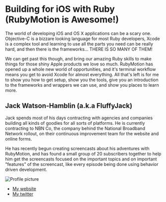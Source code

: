 # Building for iOS with Ruby (RubyMotion is Awesome!)

The world of developing iOS and OS X applications can be a scary one. Objective-C is a bizzare looking language for most Ruby developers, Xcode is a complex tool and learning to use all the parts you need can be really hard, and then there is the frameworks... THERE IS SO MANY OF THEM!

We can get past this though, and bring our amazing Ruby skills to make things for those shiny Apple products we love so much. RubyMotion has opened up a whole new world of opportunities, and it's terminal workflow means you get to avoid Xcode for almost everything. All that's left is for me to show you how to get setup, show you the tools, give you an introduction to the frameworks and wrappers we can use, and show you places to learn more.

## Jack Watson-Hamblin (a.k.a FluffyJack)

Jack spends most of his days contracting with agencies and companies building all kinds of goodies for all sorts of platforms. He is currently contracting to NBN Co, the company behind the National Broadband Network rollout, on their continuous improvement team for the website and online forms.

He has recently begun creating screencasts about his adventures with RubyMotion, and has found a small group of 20 subscribers together to help him get the screencasts focused on the important topics and on important "features" of the screencast, like every episode being done using behavior driven development.

![Profile picture](https://raw.github.com/FluffyJack/rubyconfau-2014-cfp/master/talk-jack_watson_hamblin-ruby_anywhere/profile_picture.jpg)

- [My website](http://www.fluffyjack.com)
- [My twitter](https://twitter.com/FluffyJack)

